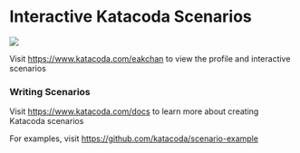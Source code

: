 # Interactive Katacoda Scenarios

[![](http://shields.katacoda.com/katacoda/eakchan/count.svg)](https://www.katacoda.com/eakchan "Get your profile on Katacoda.com")

Visit https://www.katacoda.com/eakchan to view the profile and interactive scenarios

### Writing Scenarios
Visit https://www.katacoda.com/docs to learn more about creating Katacoda scenarios

For examples, visit https://github.com/katacoda/scenario-example
